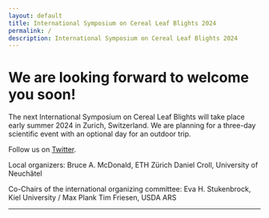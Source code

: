 ```yaml
---
layout: default
title: International Symposium on Cereal Leaf Blights 2024
permalink: /
description: International Symposium on Cereal Leaf Blights 2024
---
```


# We are looking forward to welcome you soon!

The next International Symposium on Cereal Leaf Blights will take place early summer 2024 in Zurich, Switzerland. We are planning for a three-day scientific event with an optional day for an outdoor trip.

Follow us on [Twitter](https://twitter.com/isclb2024).

Local organizers:
Bruce A. McDonald, ETH Zürich
Daniel Croll, University of Neuchâtel

Co-Chairs of the international organizing committee:
Eva H. Stukenbrock, Kiel University / Max Plank
Tim Friesen, USDA ARS

---  
